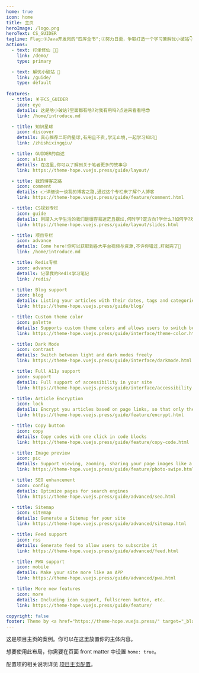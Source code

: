 ```yaml
---
home: true
icon: home
title: 主页
heroImage: /logo.png
heroText: CS_GUIDER
tagline: Flag:①Java开发岗的"四库全书";②努力日更，争取打造一个学习兼解忧小破站👇; 梦想从心中萌芽,CS_GUIDER一路陪伴!
actions:
  - text: 打坐修仙 🧑‍💻
    link: /demo/
    type: primary

  - text: 解忧小破站 🤔
    link: /guide/
    type: default
    
features:
  - title: 关于CS_GUIDER
    icon: eye
    details: 这是啥小破站?里面都有啥?对我有用吗?点进来看看吧😎
    link: /home/introduce.md

  - title: 知识星球
    icon: discover
    details: 真心推荐二哥的星球,有用且不贵,学无止境,一起学习知识🏅
    link: /zhishixingqiu/

  - title: GUIDER的自述
    icon: alias
    details: 在这里,你可以了解到关于笔者更多的故事😉
    link: https://theme-hope.vuejs.press/guide/layout/

  - title: 我的博客之路
    icon: comment
    details: 👉详细谈一谈我的博客之路,通过这个专栏来了解个人博客
    link: https://theme-hope.vuejs.press/guide/feature/comment.html

  - title: CS规划专栏
    icon: guide
    details: 刚踏入大学生活的我们是很容易迷茫且摆烂,何时学?定方向?学什么?如何学?欢迎光临~
    link: https://theme-hope.vuejs.press/guide/layout/slides.html

  - title: 项目专栏
    icon: advance
    details: Come here!你可以获取到各大平台视频与资源,不许你错过,肝就完了🐒
    link: /home/introduce.md

  - title: Redis专栏
    icon: advance
    details: 记录我的Redis学习笔记
    link: /redis/

  - title: Blog support
    icon: blog
    details: Listing your articles with their dates, tags and categories with some awesome layouts
    link: https://theme-hope.vuejs.press/guide/blog/

  - title: Custom theme color
    icon: palette
    details: Supports custom theme colors and allows users to switch between preset theme colors
    link: https://theme-hope.vuejs.press/guide/interface/theme-color.html

  - title: Dark Mode
    icon: contrast
    details: Switch between light and dark modes freely
    link: https://theme-hope.vuejs.press/guide/interface/darkmode.html

  - title: Full A11y support
    icon: support
    details: Full support of accessibility in your site
    link: https://theme-hope.vuejs.press/guide/interface/accessibility.html

  - title: Article Encryption
    icon: lock
    details: Encrypt you articles based on page links, so that only the one you want could see them
    link: https://theme-hope.vuejs.press/guide/feature/encrypt.html

  - title: Copy button
    icon: copy
    details: Copy codes with one click in code blocks
    link: https://theme-hope.vuejs.press/guide/feature/copy-code.html

  - title: Image preview
    icon: pic
    details: Support viewing, zooming, sharing your page images like a gallery
    link: https://theme-hope.vuejs.press/guide/feature/photo-swipe.html

  - title: SEO enhancement
    icon: config
    details: Optimize pages for search engines
    link: https://theme-hope.vuejs.press/guide/advanced/seo.html

  - title: Sitemap
    icon: sitemap
    details: Generate a Sitemap for your site
    link: https://theme-hope.vuejs.press/guide/advanced/sitemap.html

  - title: Feed support
    icon: rss
    details: Generate feed to allow users to subscribe it
    link: https://theme-hope.vuejs.press/guide/advanced/feed.html

  - title: PWA support
    icon: mobile
    details: Make your site more like an APP
    link: https://theme-hope.vuejs.press/guide/advanced/pwa.html

  - title: More new features
    icon: more
    details: Including icon support, fullscreen button, etc.
    link: https://theme-hope.vuejs.press/guide/feature/

copyright: false
footer: Theme by <a href="https://theme-hope.vuejs.press/" target="_blank">VuePress Theme Hope</a> | MIT Licensed, Copyright © 2019-present Mr.Hope
---
```


这是项目主页的案例。你可以在这里放置你的主体内容。

想要使用此布局，你需要在页面 front matter 中设置 `home: true`。

配置项的相关说明详见 [项目主页配置](https://theme-hope.vuejs.press/zh/guide/layout/home/)。
